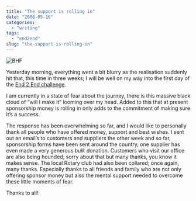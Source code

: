 ```yaml
---
title: "The support is rolling in"
date: "2006-05-16"
categories:
  - "writing"
tags:
  - "end2end"
slug: "the-support-is-rolling-in"
---
```


![BHF](/images/147476869.jpg)

Yesterday morning, everything went a bit blurry as the realisation suddenly hit that, this time in three weeks, I will be well on my way into the first day of the [End 2 End challenge](https://adamchamberlin.info/tagged/end2end/).

I am currently in a state of fear about the journey, there is this massive black cloud of “will I make it” looming over my head. Added to this that at present sponsorship money is rolling in only adds to the commitment of making sure it’s a success.

The response has been overwhelming so far, and I would like to personally thank all people who have offered money, support and best wishes.
I sent out an email’s to customers and suppliers the other week and so far, sponsorship forms have been sent around the country, one supplier has even made a very generous _bulk_ donation. Customers who visit our office are also being hounded; sorry about that but many thanks, you know it makes sense. The local Rotary club had also been collared; once again, many thanks.
Especially thanks to all friends and family who are not only offering sponsor money but also the mental support needed to overcome these little moments of fear.

Thanks to all!
